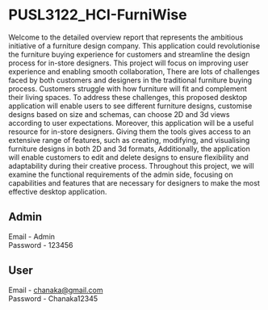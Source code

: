 # PUSL3122_HCI-FurniWise

Welcome to the detailed overview report that represents the ambitious initiative of a furniture design company. This application could revolutionise the furniture buying experience for customers and streamline the design process for in-store designers. This project will focus on improving user experience and enabling smooth collaboration, There are lots of challenges faced by both customers and designers in the traditional furniture buying process. Customers struggle with how furniture will fit and complement their living spaces. To address these challenges, this proposed desktop application will enable users to see different furniture designs, customise designs based on size and schemas, can choose 2D and 3d views according to user expectations. Moreover, this application will be a useful resource for in-store designers. Giving them the tools gives access to an extensive range of features, such as creating, modifying, and visualising furniture designs in both 2D and 3d formats, Additionally, the application will enable customers to edit and delete designs to ensure flexibility and adaptability during their creative process. Throughout this project, we will examine the functional requirements of the admin side, focusing on capabilities and features that are necessary for designers to make the most effective desktop application. 

## Admin <br>
Email - Admin <br>
Password - 123456

## User <br>
Email - chanaka@gmail.com <br>
Password - Chanaka12345

 




